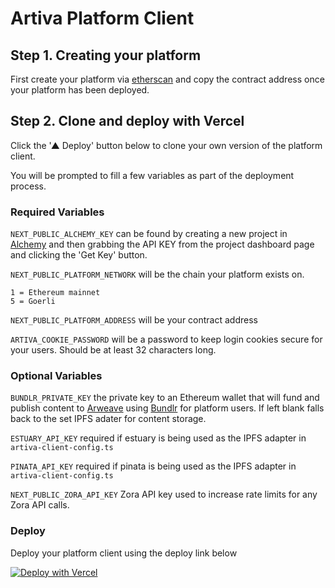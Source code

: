 # Artiva Platform Client

## Step 1. Creating your platform

First create your platform via [etherscan](https://goerli.etherscan.io/address/0xf347cf551615e9933cf967c8ac4eded7dda6f1d2#writeContract#F3) and copy the contract address once your platform has been deployed.

## Step 2. Clone and deploy with Vercel

Click the '▲ Deploy' button below to clone your own version of the platform client.

You will be prompted to fill a few variables as part of the deployment process.

### Required Variables

`NEXT_PUBLIC_ALCHEMY_KEY` can be found by creating a new project in [Alchemy](https://dashboard.alchemyapi.io/) and then grabbing the API KEY from the project dashboard page and clicking the 'Get Key' button.

`NEXT_PUBLIC_PLATFORM_NETWORK` will be the chain your platform exists on.

```
1 = Ethereum mainnet
5 = Goerli

```

`NEXT_PUBLIC_PLATFORM_ADDRESS` will be your contract address

`ARTIVA_COOKIE_PASSWORD` will be a password to keep login cookies secure for your users. Should be at least 32 characters long.

### Optional Variables

`BUNDLR_PRIVATE_KEY` the private key to an Ethereum wallet that will fund and publish content to [Arweave](https://www.arweave.org/) using [Bundlr](https://bundlr.network/) for platform users. If left blank falls back to the set IPFS adater for content storage.

`ESTUARY_API_KEY` required if estuary is being used as the IPFS adapter in `artiva-client-config.ts`

`PINATA_API_KEY` required if pinata is being used as the IPFS adapter in `artiva-client-config.ts`

`NEXT_PUBLIC_ZORA_API_KEY` Zora API key used to increase rate limits for any Zora API calls.

### Deploy

Deploy your platform client using the deploy link below

[![Deploy with Vercel](https://vercel.com/button)](https://vercel.com/new/clone?repository-url=https%3A%2F%2Fgithub.com%2Fartiva-xyz%2Fplatform-client&env=NEXT_PUBLIC_PLATFORM_ADDRESS,NEXT_PUBLIC_PLATFORM_NETWORK,NEXT_PUBLIC_ALCHEMY_KEY,ARTIVA_COOKIE_PASSWORD)
